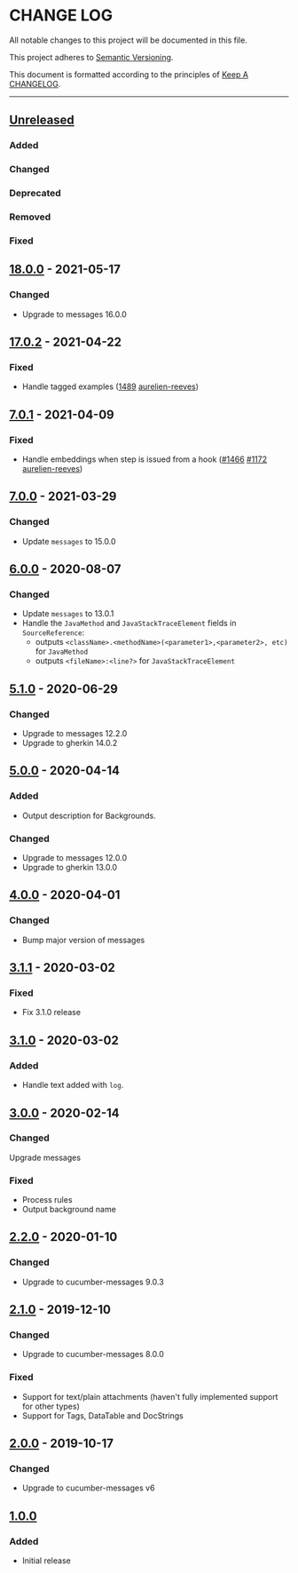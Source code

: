 # CHANGE LOG

All notable changes to this project will be documented in this file.

This project adheres to [Semantic Versioning](http://semver.org).

This document is formatted according to the principles of [Keep A CHANGELOG](http://keepachangelog.com).

----
## [Unreleased]

### Added

### Changed

### Deprecated

### Removed

### Fixed

## [18.0.0] - 2021-05-17

### Changed

* Upgrade to messages 16.0.0

## [17.0.2] - 2021-04-22

### Fixed

* Handle tagged examples
  ([1489](https://github.com/cucumber/cucumber/pull/1489)
   [aurelien-reeves])

## [7.0.1] - 2021-04-09

### Fixed

* Handle embeddings when step is issued from a hook
  ([#1466](https://github.com/cucumber/cucumber/pull/1466)
   [#1172](https://github.com/cucumber/cucumber/issues/1172)
   [aurelien-reeves])

## [7.0.0] - 2021-03-29

### Changed

* Update `messages` to 15.0.0

## [6.0.0] - 2020-08-07

### Changed

* Update `messages` to 13.0.1
* Handle the `JavaMethod` and `JavaStackTraceElement` fields in `SourceReference`:
  - outputs `<className>.<methodName>(<parameter1>,<parameter2>, etc)` for `JavaMethod`
  - outputs `<fileName>:<line?>` for `JavaStackTraceElement`

## [5.1.0] - 2020-06-29

### Changed

* Upgrade to messages 12.2.0
* Upgrade to gherkin 14.0.2

## [5.0.0] - 2020-04-14

### Added

* Output description for Backgrounds.

### Changed

* Upgrade to messages 12.0.0
* Upgrade to gherkin 13.0.0

## [4.0.0] - 2020-04-01

### Changed

* Bump major version of messages

## [3.1.1] - 2020-03-02

### Fixed

* Fix 3.1.0 release

## [3.1.0] - 2020-03-02

### Added

* Handle text added with `log`.

## [3.0.0] - 2020-02-14

### Changed

Upgrade messages

### Fixed

* Process rules
* Output background name

## [2.2.0] - 2020-01-10

### Changed

* Upgrade to cucumber-messages 9.0.3

## [2.1.0] - 2019-12-10

### Changed

* Upgrade to cucumber-messages 8.0.0

### Fixed

* Support for text/plain attachments (haven't fully implemented support for other types)
* Support for Tags, DataTable and DocStrings

## [2.0.0] - 2019-10-17

### Changed

* Upgrade to cucumber-messages v6

## [1.0.0]

### Added

* Initial release

<!-- Releases -->
[Unreleased]: https://github.com/cucumber/cucumber/compare/json-formatter/v18.0.0...master
[18.0.0]:      https://github.com/cucumber/cucumber/compare/json-formatter/v17.0.2...json-formatter/v18.0.0
[17.0.2]:      https://github.com/cucumber/cucumber/compare/json-formatter/v7.0.1...json-formatter/v17.0.2
[7.0.1]:      https://github.com/cucumber/cucumber/compare/json-formatter/v7.0.0...json-formatter/v7.0.1
[7.0.0]:      https://github.com/cucumber/cucumber/compare/json-formatter/v6.0.0...json-formatter/v7.0.0
[6.0.0]:      https://github.com/cucumber/cucumber/compare/json-formatter/v5.1.0...json-formatter/v6.0.0
[5.1.0]:      https://github.com/cucumber/cucumber/compare/json-formatter/v5.0.0...json-formatter/v5.1.0
[5.0.0]:      https://github.com/cucumber/cucumber/compare/json-formatter/v4.0.0...json-formatter/v5.0.0
[4.0.0]:      https://github.com/cucumber/cucumber/compare/json-formatter/v3.1.1...json-formatter/v4.0.0
[3.1.1]:      https://github.com/cucumber/cucumber/compare/json-formatter/v3.1.0...json-formatter/v3.1.1
[3.1.0]:      https://github.com/cucumber/cucumber/compare/json-formatter/v3.0.0...json-formatter/v3.1.0
[3.0.0]:      https://github.com/cucumber/cucumber/compare/json-formatter/v2.2.0...json-formatter/v3.0.0
[2.2.0]:      https://github.com/cucumber/cucumber/compare/json-formatter/v2.1.0...json-formatter/v2.2.0
[2.1.0]:      https://github.com/cucumber/cucumber/compare/json-formatter/v2.0.0...json-formatter/v2.1.0
[2.0.0]:      https://github.com/cucumber/cucumber/compare/json-formatter/v1.0.0...json-formatter/v2.0.0
[1.0.0]:      https://github.com/cucumber/cucumber/releases/tag/json-formatter/v1.0.0

<!-- Contributors -->
[aslakhellesoy]:    https://github.com/aslakhellesoy
[aurelien-reeves]:  https://github.com/aurelien-reeves
